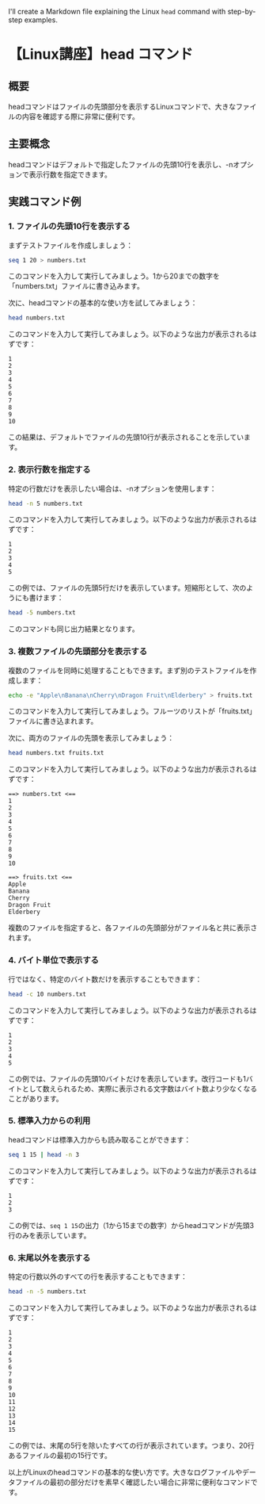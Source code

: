 I'll create a Markdown file explaining the Linux `head` command with step-by-step examples.

# 【Linux講座】head コマンド

## 概要
headコマンドはファイルの先頭部分を表示するLinuxコマンドで、大きなファイルの内容を確認する際に非常に便利です。

## 主要概念
headコマンドはデフォルトで指定したファイルの先頭10行を表示し、-nオプションで表示行数を指定できます。

## 実践コマンド例

### 1. ファイルの先頭10行を表示する

まずテストファイルを作成しましょう：

```bash
seq 1 20 > numbers.txt
```

このコマンドを入力して実行してみましょう。1から20までの数字を「numbers.txt」ファイルに書き込みます。

次に、headコマンドの基本的な使い方を試してみましょう：

```bash
head numbers.txt
```

このコマンドを入力して実行してみましょう。以下のような出力が表示されるはずです：

```
1
2
3
4
5
6
7
8
9
10
```

この結果は、デフォルトでファイルの先頭10行が表示されることを示しています。

### 2. 表示行数を指定する

特定の行数だけを表示したい場合は、-nオプションを使用します：

```bash
head -n 5 numbers.txt
```

このコマンドを入力して実行してみましょう。以下のような出力が表示されるはずです：

```
1
2
3
4
5
```

この例では、ファイルの先頭5行だけを表示しています。短縮形として、次のようにも書けます：

```bash
head -5 numbers.txt
```

このコマンドも同じ出力結果となります。

### 3. 複数ファイルの先頭部分を表示する

複数のファイルを同時に処理することもできます。まず別のテストファイルを作成します：

```bash
echo -e "Apple\nBanana\nCherry\nDragon Fruit\nElderbery" > fruits.txt
```

このコマンドを入力して実行してみましょう。フルーツのリストが「fruits.txt」ファイルに書き込まれます。

次に、両方のファイルの先頭を表示してみましょう：

```bash
head numbers.txt fruits.txt
```

このコマンドを入力して実行してみましょう。以下のような出力が表示されるはずです：

```
==> numbers.txt <==
1
2
3
4
5
6
7
8
9
10

==> fruits.txt <==
Apple
Banana
Cherry
Dragon Fruit
Elderbery
```

複数のファイルを指定すると、各ファイルの先頭部分がファイル名と共に表示されます。

### 4. バイト単位で表示する

行ではなく、特定のバイト数だけを表示することもできます：

```bash
head -c 10 numbers.txt
```

このコマンドを入力して実行してみましょう。以下のような出力が表示されるはずです：

```
1
2
3
4
5
```

この例では、ファイルの先頭10バイトだけを表示しています。改行コードも1バイトとして数えられるため、実際に表示される文字数はバイト数より少なくなることがあります。

### 5. 標準入力からの利用

headコマンドは標準入力からも読み取ることができます：

```bash
seq 1 15 | head -n 3
```

このコマンドを入力して実行してみましょう。以下のような出力が表示されるはずです：

```
1
2
3
```

この例では、`seq 1 15`の出力（1から15までの数字）からheadコマンドが先頭3行のみを表示しています。

### 6. 末尾以外を表示する

特定の行数以外のすべての行を表示することもできます：

```bash
head -n -5 numbers.txt
```

このコマンドを入力して実行してみましょう。以下のような出力が表示されるはずです：

```
1
2
3
4
5
6
7
8
9
10
11
12
13
14
15
```

この例では、末尾の5行を除いたすべての行が表示されています。つまり、20行あるファイルの最初の15行です。

以上がLinuxのheadコマンドの基本的な使い方です。大きなログファイルやデータファイルの最初の部分だけを素早く確認したい場合に非常に便利なコマンドです。
